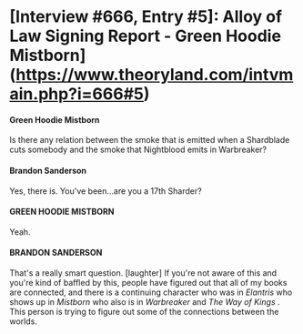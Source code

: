 # [Interview #666, Entry #5]: Alloy of Law Signing Report - Green Hoodie Mistborn](https://www.theoryland.com/intvmain.php?i=666#5)

#### Green Hoodie Mistborn

Is there any relation between the smoke that is emitted when a Shardblade cuts somebody and the smoke that Nightblood emits in Warbreaker?

#### Brandon Sanderson

Yes, there is. You've been...are you a 17th Sharder?

#### GREEN HOODIE MISTBORN

Yeah.

#### BRANDON SANDERSON

That's a really smart question. [laughter] If you're not aware of this and you're kind of baffled by this, people have figured out that all of my books are connected, and there is a continuing character who was in
*Elantris*
who shows up in
*Mistborn*
who also is in
*Warbreaker*
and
*The Way of Kings*
. This person is trying to figure out some of the connections between the worlds.

